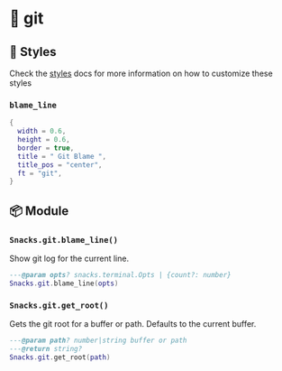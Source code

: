 # 🍿 git

<!-- docgen -->

## 🎨 Styles

Check the [styles](https://github.com/folke/snacks.nvim/blob/main/docs/styles.md)
docs for more information on how to customize these styles

### `blame_line`

```lua
{
  width = 0.6,
  height = 0.6,
  border = true,
  title = " Git Blame ",
  title_pos = "center",
  ft = "git",
}
```

## 📦 Module

### `Snacks.git.blame_line()`

Show git log for the current line.

```lua
---@param opts? snacks.terminal.Opts | {count?: number}
Snacks.git.blame_line(opts)
```

### `Snacks.git.get_root()`

Gets the git root for a buffer or path.
Defaults to the current buffer.

```lua
---@param path? number|string buffer or path
---@return string?
Snacks.git.get_root(path)
```
